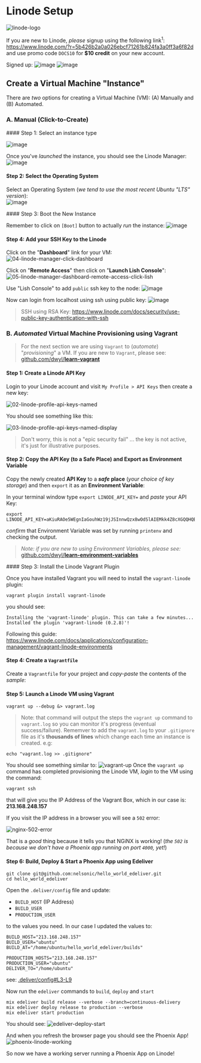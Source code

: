 # Linode Setup

![linode-logo](https://user-images.githubusercontent.com/194400/28843865-8f8c1808-76fa-11e7-80f3-a8c7f66fdde1.png)


If you are new to Linode, _please_ signup using the following link<sup>1</sup>:
https://www.linode.com/?r=5b426b2a0a026ebcf71261b824fa3a0ff3a6f82d
and use promo code `DOCS10` for **$10 credit** on your new account.

Signed up:
![image](https://user-images.githubusercontent.com/194400/28494556-052afe86-6f2a-11e7-8b89-e5a456d36c50.png)
![image](https://user-images.githubusercontent.com/194400/28494569-657beba6-6f2a-11e7-8ea6-e626dae58c83.png)

## Create a Virtual Machine "Instance"

There are _two_ options for creating a Virtual Machine (VM):
(A) Manually and (B) Automated.

### A. Manual (Click-to-Create)

#### Step 1: Select an instance type

![image](https://user-images.githubusercontent.com/194400/28494574-773c877e-6f2a-11e7-8e5d-c6bff04fb5dc.png)

Once you've _launched_ the instance, you should see the Linode Manager:
![image](https://user-images.githubusercontent.com/194400/28494579-86556488-6f2a-11e7-8c8f-b3059ca1dc09.png)

#### Step 2: Select the Operating System

Select an Operating System (_we tend to use the most recent Ubuntu "LTS" version_): <br />
![image](https://user-images.githubusercontent.com/194400/28494609-3fb1b21a-6f2b-11e7-9448-7a11ebcd6c3b.png)

#### Step 3: Boot the New Instance

Remember to click on `[Boot]` button to actually _run_ the instance:
![image](https://user-images.githubusercontent.com/194400/28494633-079559c6-6f2c-11e7-94d4-3e5e94d00b8a.png)

#### Step 4: Add your SSH Key to the Linode

Click on the "**Dashboard**" link for your VM:
![04-linode-manager-click-dashboard](https://user-images.githubusercontent.com/194400/28655621-ef1d191c-7294-11e7-84ee-1f75ce16c52f.png)

Click on "**Remote Access**" then click on "**Launch Lish Console**":
![05-linode-manager-dashboard-remote-access-click-lish](https://user-images.githubusercontent.com/194400/28655707-86518052-7295-11e7-9ab4-96cb4b323c4f.png)

Use "Lish Console" to add `public` ssh key to the node:
![image](https://user-images.githubusercontent.com/194400/28494679-53a9c292-6f2d-11e7-910f-55a3a6a31b12.png)

Now can login from localhost using ssh using public key:
![image](https://user-images.githubusercontent.com/194400/28494687-a2e9b524-6f2d-11e7-8cdb-b6d4af9dd514.png)

> SSH using RSA Key:
https://www.linode.com/docs/security/use-public-key-authentication-with-ssh

### B. _Automated_ Virtual Machine Provisioning using Vagrant

> For the next section we are using `Vagrant` to (_automate_) "_provisioning_"
a VM. If you are new to `Vagrant`, please see:
[github.com/dwyl/**learn-vagrant**](https://github.com/dwyl/learn-vagrant)

#### Step 1: Create a Linode API Key

Login to your Linode account and visit `My Profile > API Keys`
then create a new key:

![02-linode-profile-api-keys-named](https://user-images.githubusercontent.com/194400/28654772-d8e4b2dc-728e-11e7-9dfe-925f20d8ff11.png)

You should see something like this:

![03-linode-profile-api-keys-named-display](https://user-images.githubusercontent.com/194400/28655427-cbea2094-7293-11e7-8c37-109dc7d06ad3.png)

> Don't worry, this is not a "epic security fail" ... the key is not active,
it's just for illustrative purposes.

#### Step 2: Copy the API Key (to a Safe Place) and Export as Environment Variable

Copy the newly created **API Key** to a **_safe_ place**
(_your choice of key storage_)
and then `export` it as an **Environment Variable**:

In your terminal window type `export LINODE_API_KEY=` and _paste_ your API Key:
```
export LINODE_API_KEY=aKiuRAOe5WEgnIaGouhWz19jJSInnwQzx8wOdSlAIEMkk4Z8cXGQQHQBdB2MSaRk
```
_confirm_ that Environment Variable was set
by running `printenv` and checking the output.

> _Note: if you are new to using Environment Variables, please see:_
[github.com/dwyl/**learn-environment-variables**](https://github.com/dwyl/learn-environment-variables)


#### Step 3: Install the Linode Vagrant Plugin

Once you have installed Vagrant
you will need to install the `vagrant-linode` plugin:

```
vagrant plugin install vagrant-linode
```
you should see:
```
Installing the 'vagrant-linode' plugin. This can take a few minutes...
Installed the plugin 'vagrant-linode (0.2.8)'!
```

Following this guide:
https://www.linode.com/docs/applications/configuration-management/vagrant-linode-environments

#### Step 4: Create a `Vagrantfile`

Create a `Vagrantfile` for your project and _copy-paste_
the contents of the _sample_:

#### Step 5: Launch a Linode VM using Vagrant


```
vagrant up --debug &> vagrant.log
```
> Note: that command will output the steps the `vagrant up` command
to `vagrant.log` so you can monitor it's progress (eventual success/failure).
Rememver to add the `vagrant.log` to your `.gitignore` file
as it's **thousands of lines** which change each time an instance
is created. e.g:
```
echo "vagrant.log >> .gitignore"
```

You should see something similar to:
![vagrant-up](https://user-images.githubusercontent.com/194400/28662379-e1fd97bc-72b1-11e7-9226-372f95edefb5.png)
Once the `vagrant up` command has completed provisioning the Linode VM,
_login_ to the VM using the command:
```
vagrant ssh
```
that will give you the IP Address of the Vagrant Box, which in our case is:
**213.168.248.157**



If you visit the IP address in a browser you will see a `502` error:

![nginx-502-error](https://user-images.githubusercontent.com/194400/28662539-67d6a608-72b2-11e7-810c-0098edb2396c.png)


That is a _good_ thing because it tells you that NGiNX is working!
(_the `502` is because we don't have a Phoenix app
  running on port `4000`, yet!_)

#### Step 6: Build, Deploy & Start a Phoenix App using Edeliver

```
git clone git@github.com:nelsonic/hello_world_edeliver.git
cd hello_world_edeliver
```
Open the `.deliver/config` file and update:
+ `BUILD_HOST` (IP Address)
+ `BUILD_USER`
+ `PRODUCTION_USER`

to the values you need.
In our case I updated the values to:
```
BUILD_HOST="213.168.248.157"
BUILD_USER="ubuntu"
BUILD_AT="/home/ubuntu/hello_world_edeliver/builds"

PRODUCTION_HOSTS="213.168.248.157"
PRODUCTION_USER="ubuntu"
DELIVER_TO="/home/ubuntu"
```
see: [.deliver/config#L3-L9](https://github.com/nelsonic/hello_world_edeliver/blob/fd65c19118509f06177d58c145dae18669e04479/.deliver/config#L3-L9)

Now run the `edeliver` commands to `build`, `deploy` and `start`
```
mix edeliver build release --verbose --branch=continuous-delivery
mix edeliver deploy release to production --verbose
mix edeliver start production
```

You should see:
![edeliver-deploy-start](https://user-images.githubusercontent.com/194400/28664767-61cacf4e-72b9-11e7-8274-40543cd08c0a.png)

And when you refresh the browser page you should see the Phoenix App!
![phoenix-linode-working](https://user-images.githubusercontent.com/194400/28665164-ab3f5e28-72ba-11e7-90a5-2a59511932fd.png)


So now we have a working server running a Phoenix App on Linode!


<!--
## Notes

Re-sizing a VM appears to be pretty straightforward:
![image](https://user-images.githubusercontent.com/194400/28494605-2807bc9a-6f2b-11e7-976b-80d58416e17d.png)
-->
